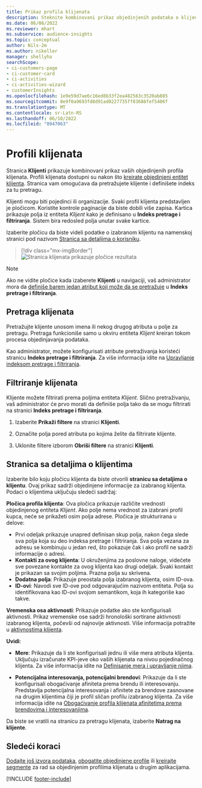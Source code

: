 ```yaml
---
title: Prikaz profila klijenata
description: Steknite kombinovani prikaz objedinjenih podataka o klijentima.
ms.date: 06/08/2022
ms.reviewer: mhart
ms.subservice: audience-insights
ms.topic: conceptual
author: Nils-2m
ms.author: nikeller
manager: shellyha
searchScope:
- ci-customers-page
- ci-customer-card
- ci-activities
- ci-activities-wizard
- customerInsights
ms.openlocfilehash: 1e9e59d7ae6c16ed8b33f2ea482563c3520ab885
ms.sourcegitcommit: 8e9f0a9693fd8d91ad0227735ff03688fef5406f
ms.translationtype: MT
ms.contentlocale: sr-Latn-RS
ms.lasthandoff: 06/10/2022
ms.locfileid: "8947063"
---
```

# <a name="customer-profiles"></a>Profili klijenata

Stranica **Klijenti** prikazuje kombinovani prikaz vaših objedinjenih profila klijenata. Profili klijenata dostupni su nakon što [kreirate objedinjeni entitet klijenta](data-unification.md). Stranica vam omogućava da pretražujete klijente i definišete indeks za tu pretragu.

Klijenti mogu biti pojedinci ili organizacije. Svaki profil klijenta predstavljen je pločicom. Koristite kontrole paginacije da biste dobili više zapisa. Kartica prikazuje polja iz entiteta *Klijent* kako je definisano u **Indeks pretrage i filtriranja**. Sistem bira redosled polja unutar svake kartice.

Izaberite pločicu da biste videli podatke o izabranom klijentu na namenskoj stranici pod nazivom [Stranica sa detaljima o korisniku](customer-profiles.md#customer-details-page).

> [!div class="mx-imgBorder"]
> ![Stranica klijenata prikazuje pločice rezultata](media/customers-page-result-tiles-B2C.png "Stranica klijenata prikazuje pločice rezultata")

> [!NOTE]
> Ako ne vidite pločice kada izaberete **Klijenti** u navigaciji, vaš administrator mora da [definiše barem jedan atribut koji može da se pretražuje](search-filter-index.md) u **Indeks pretrage i filtriranja**.

## <a name="search-for-customers"></a>Pretraga klijenata

Pretražujte klijente unosom imena ili nekog drugog atributa u polje za pretragu. Pretraga funkcioniše samo u okviru entiteta *Klijent* kreiran tokom procesa objedinjavanja podataka.

Kao administrator, možete konfigurisati atribute pretraživanja koristeći stranicu **Indeks pretrage i filtriranja**. Za više informacija idite na [Upravljanje indeksom pretrage i filtriranja](search-filter-index.md).

## <a name="filter-customers"></a>Filtriranje klijenata

Klijente možete filtrirati prema poljima entiteta *Klijent*. Slično pretraživanju, vaš administrator će prvo morati da definiše polja tako da se mogu filtrirati na stranici **Indeks pretrage i filtriranja**.

1. Izaberite **Prikaži filtere** na stranici **Klijenti**.

1. Označite polja pored atributa po kojima želite da filtrirate klijente.

1. Uklonite filtere izborom **Obriši filtere** na stranici **Klijenti**.

## <a name="customer-details-page"></a>Stranica sa detaljima o klijentima

Izaberite bilo koju pločicu klijenta da biste otvorili **stranicu sa detaljima o klijentu**. Ovaj prikaz sadrži objedinjene informacije za izabranog klijenta. Podaci o klijentima uključuju sledeći sadržaj:

**Pločica profila klijenta**: Ova pločica prikazuje različite vrednosti objedinjenog entiteta *Klijent*. Ako polje nema vrednost za izabrani profil kupca, neće se prikažeti osim polja adrese. Pločica je strukturirana u delove:

- Prvi odeljak prikazuje unapred definisan skup polja, nakon čega slede sva polja koja su deo indeksa pretrage i filtriranja. Sva polja vezana za adresu se kombinuju u jedan red, što pokazuje čak i ako profil ne sadrži informacije o adresi.
- **Kontakti za ovog klijenta**: U okruženjima za poslovne naloge, videćete sve povezane kontakte za ovog klijenta kao drugi odeljak. Svaki kontakt je prikazan sa svojim poljima. Prazna polja su skrivena.
- **Dodatna polja**: Prikazuje preostala polja izabranog klijenta, osim ID-ova.
- **ID-ovi**: Navodi sve ID-ove pod odgovarajućim nazivom entiteta. Polja su identifikovana kao ID-ovi svojom semantikom, koja ih kategoriše kao takve.

**Vremenska osa aktivnosti**: Prikazuje podatke ako ste konfigurisali aktivnosti. Prikaz vremenske ose sadrži hronološki sortirane aktivnosti izabranog klijenta, počevši od najnovije aktivnosti. Više informacija potražite u [aktivnostima klijenta](activities.md).

**Uvidi**:

- **Mere**: Prikazuje da li ste konfigurisali jednu ili više mera atributa klijenta. Uključuju izračunate KPI-jeve oko vaših klijenata na nivou pojedinačnog klijenta. Za više informacija idite na [Definisanje mera i upravljanje njima](measures.md).

- **Potencijalna interesovanja, potencijalni brendovi**: Prikazuje da li ste konfigurisali obogaćivanje afiniteta prema brendu ili interesovanju. Predstavlja potencijalna interesovanja i afinitete za brendove zasnovane na drugim klijentima čiji je profil sličan profilu izabranog klijenta. Za više informacija idite na [Obogaćivanje profila klijenata afinitetima prema brendovima i interesovanjima](enrichment-microsoft.md).

Da biste se vratili na stranicu za pretragu klijenata, izaberite **Natrag na klijente**.

## <a name="next-steps"></a>Sledeći koraci

[Dodajte još izvora podataka](data-sources.md), [obogatite objedinjene profile](enrichment-hub.md) ili [kreirajte segmente](segments.md) za rad sa objedinjenim profilima klijenata u drugim aplikacijama.

[!INCLUDE [footer-include](includes/footer-banner.md)]
